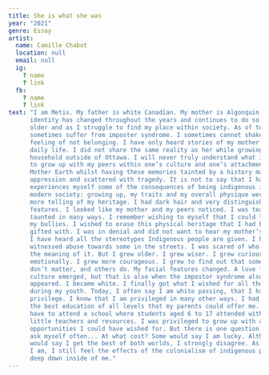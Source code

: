 ```yaml
---
title: She is what she was
year: "2021"
genre: Essay
artist:
  name: Camille Chabot
  location: null
  email: null
  ig:
    ? name
    ? link
  fb:
    ? name
    ? link
text: "I am Metis. My father is white Canadian. My mother is Algonquin. My
      identity has changed throughout the years and continues to do so as I grow
      older and as I struggle to find my place within society. As of today, I
      sometimes suffer from imposter syndrome. I sometimes cannot shake the
      feeling of not belonging. I have only heard stories of my mother past
      daily life. I did not share the same reality as her while growing up in my
      household outside of Ottawa. I will never truly understand what it is like
      to grow up with my peers within one’s culture and one’s attachment to
      Mother Earth whilst having these memories tainted by a history marked by
      oppression and scattered with tragedy. It is not to say that I haven’t
      experiences myself some of the consequences of being indigenous in today’s
      modern society: growing up, my traits and my overall physique were much
      more telling of my heritage. I had dark hair and very distinguishable
      features. I looked like my mother and my peers noticed. I was teased and
      taunted in many ways. I remember wishing to myself that I could look like
      my bullies. I wished to erase this physical heritage that I had been
      gifted with. I was in denial and did not want to hear my mother’s stories.
      I have heard all the stereotypes Indigenous people are given. I have
      witnessed abuse towards some in the streets. I was scared of who I was and
      the meaning of it. But I grew older. I grew wiser. I grew curious. I grew
      emotionally. I grew more courageous. I grew to find out that some things
      don’t matter, and others do. My facial features changed. A love for my
      culture emerged, but that is also when the impostor syndrome also first
      appeared. I became white. I finally got what I wished for all those years
      during my youth. Today, I often say I am white passing, that I have this
      privilege. I know that I am privileged in many other ways. I had access to
      the best education of all levels that my parents could offer me. I did not
      have to attend a school where students aged 6 to 17 attended with too
      little teachers and resources. I was privileged to grow up with all the
      opportunities I could have wished for. But there is one question that I
      ask myself often... At what cost? Some would say I am lucky. Although some
      would say I get the best of both worlds, I strongly disagree. As the Metis
      I am, I still feel the effects of the colonialism of indigenous people
      deep down inside of me."
---
```

